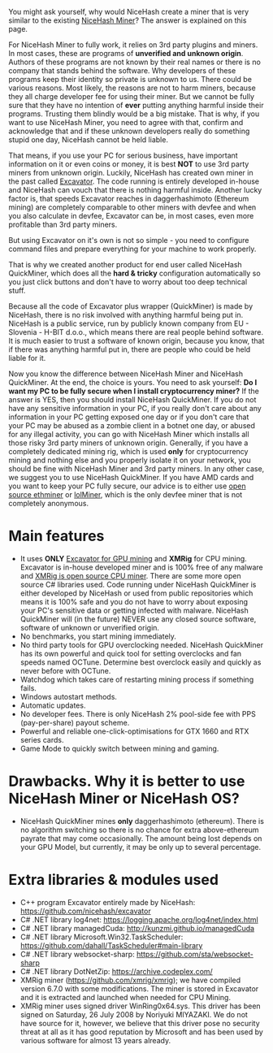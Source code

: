 You might ask yourself, why would NiceHash create a miner that is very similar to the existing [NiceHash Miner](https://github.com/nicehash/NiceHashMiner)? The answer is explained on this page.

For NiceHash Miner to fully work, it relies on 3rd party plugins and miners. In most cases, these are programs of **unverified and unknown origin**. Authors of these programs are not known by their real names or there is no company that stands behind the software. Why developers of these programs keep their identity so private is unknown to us. There could be various reasons. Most likely, the reasons are not to harm miners, because they all charge developer fee for using their miner. But we cannot be fully sure that they have no intention of **ever** putting anything harmful inside their programs. Trusting them blindly would be a big mistake. That is why, if you want to use NiceHash Miner, you need to agree with that, confirm and acknowledge that and if these unknown developers really do something stupid one day, NiceHash cannot be held liable.

That means, if you use your PC for serious business, have important information on it or even coins or money, it is best **NOT** to use 3rd party miners from unknown origin. Luckily, NiceHash has created own miner in the past called [Excavator](https://github.com/nicehash/excavator). The code running is entirely developed in-house and NiceHash can vouch that there is nothing harmful inside. Another lucky factor is, that speeds Excavator reaches in daggerhashimoto (Ethereum mining) are completely comparable to other miners with devfee and when you also calculate in devfee, Excavator can be, in most cases, even more profitable than 3rd party miners.

But using Excavator on it's own is not so simple - you need to configure command files and prepare everything for your machine to work properly.

That is why we created another product for end user called NiceHash QuickMiner, which does all the **hard & tricky** configuration automatically so you just click buttons and don't have to worry about too deep technical stuff.

Because all the code of Excavator plus wrapper (QuickMiner) is made by NiceHash, there is no risk involved with anything harmful being put in. NiceHash is a public service, run by publicly known company from EU - Slovenia - H-BIT d.o.o., which means there are real people behind software. It is much easier to trust a software of known origin, because you know, that if there was anything harmful put in, there are people who could be held liable for it.

Now you know the difference between NiceHash Miner and NiceHash QuickMiner. At the end, the choice is yours. You need to ask yourself: **Do I want my PC to be fully secure when I install cryptocurrency miner?** If the answer is YES, then you should install NiceHash QuickMiner. If you do not have any sensitive information in your PC, if you really don't care about any information in your PC getting exposed one day or if you don't care that your PC may be abused as a zombie client in a botnet one day, or abused for any illegal activity, you can go with NiceHash Miner which installs all those risky 3rd party miners of unknown origin. Generally, if you have a completely dedicated mining rig, which is used **only** for cryptocurrency mining and nothing else and you properly isolate it on your network, you should be fine with NiceHash Miner and 3rd party miners. In any other case, we suggest you to use NiceHash QuickMiner. If you have AMD cards and you want to keep your PC fully secure, our advice is to either use [open source ethminer](https://github.com/ethereum-mining/ethminer) or [lolMiner](https://github.com/Lolliedieb/lolMiner-releases), which is the only devfee miner that is not completely anonymous.

# Main features
* It uses **ONLY** [Excavator for GPU mining](https://github.com/nicehash/excavator) and **XMRig** for CPU mining. Excavator is in-house developed miner and is 100% free of any malware and [XMRig is open source CPU miner](https://github.com/xmrig/xmrig). There are some more open source C# libraries used. Code running under NiceHash QuickMiner is either developed by NiceHash or used from public repositories which means it is 100% safe and you do not have to worry about exposing your PC's sensitive data or getting infected with malware. NiceHash QuickMiner will (in the future) NEVER use any closed source software, software of unknown or unverified origin.
* No benchmarks, you start mining immediately.
* No third party tools for GPU overclocking needed. NiceHash QuickMiner has its own powerful and quick tool for setting overclocks and fan speeds named OCTune. Determine best overclock easily and quickly as never before with OCTune.
* Watchdog which takes care of restarting mining process if something fails.
* Windows autostart methods.
* Automatic updates.
* No developer fees. There is only NiceHash 2% pool-side fee with PPS (pay-per-share) payout scheme.
* Powerful and reliable one-click-optimisations for GTX 1660 and RTX series cards.
* Game Mode to quickly switch between mining and gaming.

# Drawbacks. Why it is better to use NiceHash Miner or NiceHash OS?
- NiceHash QuickMiner mines **only** daggerhashimoto (ethereum). There is no algorithm switching so there is no chance for extra above-ethereum payrate that may come occasionally. The amount being lost depends on your GPU Model, but currently, it may be only up to several percentage.

# Extra libraries & modules used
* C++ program Excavator entirely made by NiceHash: https://github.com/nicehash/excavator
* C# .NET library log4net: https://logging.apache.org/log4net/index.html
* C# .NET library managedCuda: http://kunzmi.github.io/managedCuda
* C# .NET library Microsoft.Win32.TaskScheduler: https://github.com/dahall/TaskScheduler#main-library
* C# .NET library websocket-sharp: https://github.com/sta/websocket-sharp
* C# .NET library DotNetZip: https://archive.codeplex.com/
* XMRig miner (https://github.com/xmrig/xmrig); we have compiled version 6.7.0 with some modifications. The miner is stored in Excavator and it is extracted and launched when needed for CPU Mining.
* XMRig miner uses signed driver WinRing0x64.sys. This driver has been signed on Saturday, 26 July 2008 by Noriyuki MIYAZAKI. We do not have source for it, however, we believe that this driver pose no security threat at all as it has good reputation by Microsoft and has been used by various software for almost 13 years already.